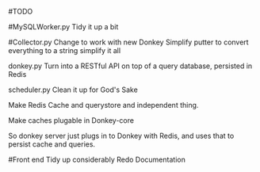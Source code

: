 #TODO

#MySQLWorker.py
Tidy it up a bit

#Collector.py
Change to work with new Donkey
Simplify putter to convert everything to a string
simplify it all

donkey.py
Turn into a RESTful API on top of a query database, persisted in Redis

scheduler.py
Clean it up for God's Sake

Make Redis Cache and querystore  and independent thing.

Make caches plugable in Donkey-core

So donkey server just plugs in to Donkey with Redis, and uses that to persist cache and queries.


#Front end
Tidy up considerably
Redo Documentation
